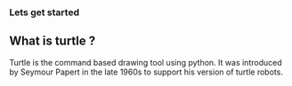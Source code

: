 ### Lets get started
## What is turtle ?
Turtle is the command based drawing tool using python. It was introduced by Seymour Papert in the late 1960s to support  his version of turtle robots. 
